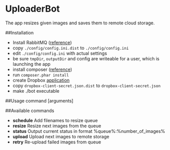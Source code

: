 # UploaderBot
The app resizes given images and saves them to  remote cloud storage.

##Installation
- Install RabbitMQ ([reference](https://www.rabbitmq.com/download.html))
- copy ```./config/config.ini.dist``` to ```./config/config.ini```
- edit ```./config/config.ini``` with actual settings
- be sure ```tmpDir```, ```outputDir``` and config are writeable for a user, which is launching the app
- install composer ([reference](https://getcomposer.org/doc/00-intro.md#locally))
- run ```composer.phar install```
- create Dropbox [application](https://www.dropbox.com/developers/apps/)
- copy ```dropbox-client-secret.json.dist``` to ```dropbox-client-secret.json```
- make ./bot executable

##Usage
    command [arguments]

##Available commands
- **schedule**    Add filenames to resize queue
- **resize**      Resize next images from the queue
- **status**      Output current status in format %queue%:%number_of_images%
- **upload**      Upload next images to remote storage
- **retry**       Re-upload failed images from queue